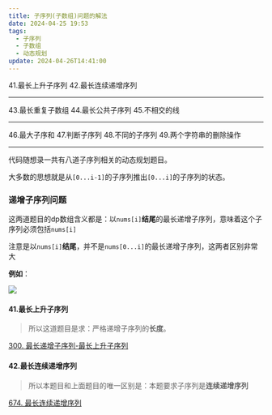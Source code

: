```yaml
---
title: 子序列(子数组)问题的解法
date: 2024-04-25 19:53
tags:
  - 子序列
  - 子数组
  - 动态规划
update: 2024-04-26T14:41:00
---
```


41.最长上升子序列
42.最长连续递增序列

---
43.最长重复子数组
44.最长公共子序列
45.不相交的线

---
46.最大子序和
47.判断子序列
48.不同的子序列
49.两个字符串的删除操作

---

代码随想录一共有八道子序列相关的动态规划题目。

大多数的思想就是从`[0...i-1]`的子序列推出`[0...i]`的子序列的状态。 

### 递增子序列问题

这两道题目的dp数组含义都是：以`nums[i]`**结尾**的最长递增子序列，意味着这个子序列必须包括`nums[i]`

注意是以`nums[i]`**结尾**，并不是`nums[0...i]`的最长递增子序列，这两者区别非常大

**例如**：

![](images/posts/4DD79A7373BC8180BFADAB953392196B.jpg)

#### 41.最长上升子序列

>所以这道题目是求：严格递增子序列的**长度**。

[300. 最长递增子序列-最长上升子序列](计算机科学基础/leetcode刷题/动态规划/300.%20最长递增子序列-最长上升子序列)

#### 42.最长连续递增序列

>所以本题目和上面题目的唯一区别是：本题要求子序列是**连续递增序列**

[674. 最长连续递增序列](计算机科学基础/leetcode刷题/动态规划/674.%20最长连续递增序列)

